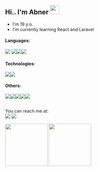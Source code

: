 <h2>Hi.. I'm Abner <img src="https://raw.githubusercontent.com/MartinHeinz/MartinHeinz/master/wave.gif" width="30" /></h3>

- I'm 19 y.o.
- I'm currently learning React and Laravel

<h4>Languages:<br></h4>
<span><img src="https://img.shields.io/badge/-Python-000?&logo=Python" /> <img src="https://img.shields.io/badge/-Javascript-000?&logo=Javascript" /><img src="https://img.shields.io/badge/-PHP-000?&logo=PHP" /><img src="https://img.shields.io/badge/-C%23-000?&logo=csharp&logoColor=663A82" /></span>

<h4>Technologies:<br></h4>
<span><img src="https://img.shields.io/badge/-Bootstrap-000?&logo=Bootstrap" /><img src="https://img.shields.io/badge/-NodeJS-000?&logo=node.js" /></span>

<h4>Others:<br></h4>
<span><img src="https://img.shields.io/badge/-HTML-000?&logo=html5" /><img src="https://img.shields.io/badge/-CSS-000?&logo=css3&logoColor=1572B6" /><img src="https://img.shields.io/badge/-PostgreSQL-000?&logo=postgresql" /><img src="https://img.shields.io/badge/-MySQL-000?&logo=mysql" /><img src="https://img.shields.io/badge/-Postman-000?&logo=postman" /></span>
<br><br>

You can reach me at:<br>
<a href="https://discord.gg/qjzm8CGG3S"><img src="https://img.shields.io/badge/Discord-7289DA?style=for-the-badge&logo=discord&logoColor=white" /></a>
<a href="mailto:alvinabnert@gmail.com"><img src="https://img.shields.io/badge/Gmail-D14836?style=for-the-badge&logo=gmail&logoColor=white" /></a>

<img height="137px" src="https://github-readme-stats.vercel.app/api?username=alvinabner&amp;hide_title=false&amp;hide_border=true&amp;show_icons=true&amp;include_all_commits=true&amp;count_private=true&amp;line_height=21&amp;text_color=000&amp;icon_color=000&amp;bg_color=0,ea6161,ffc64d,fffc4d,52fa5a&amp;theme=graywhite" style="max-width: 100%;">  <img height="137px" src="https://github-readme-stats.vercel.app/api/top-langs/?username=alvinabner&amp;hide=html&amp;hide_title=true&amp;hide_border=true&amp;layout=compact&amp;langs_count=6&amp;text_color=000&amp;icon_color=fff&amp;bg_color=0,52fa5a,4dfcff,c64dff&amp;theme=graywhite" style="max-width: 100%;">
 
